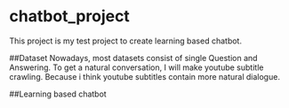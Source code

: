 # chatbot_project
This project is my test project to create learning based chatbot.

##Dataset
Nowadays, most datasets consist of single Question and Answering. To get a natural conversation, I will make youtube subtitle crawling. Because i think youtube subtitles contain more natural dialogue.

##Learning based chatbot
